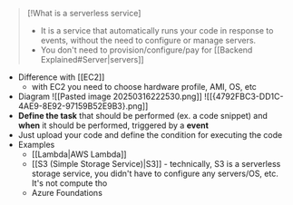 
>[!What is a serverless service]
>- It is a service that automatically runs your code in response to events, without the need to configure or manage servers.
>- You don't need to provision/configure/pay for [[Backend Explained#Server|servers]]
- Difference with [[EC2]]
	- with EC2 you need to choose hardware profile, AMI, OS, etc
- Diagram
	![[Pasted image 20250316222530.png]]
	![[{4792FBC3-DD1C-4AE9-8E92-97159B52E9B3}.png]]
- **Define the task** that should be performed (ex. a code snippet) and **when** it should be performed, triggered by a **event**
- Just upload your code and define the condition for executing the code
- Examples
	- [[Lambda|AWS Lambda]]
	- [[S3 (Simple Storage Service)|S3]] - technically, S3 is a serverless storage service, you didn't have to configure any servers/OS, etc. It's not compute tho
	- Azure Foundations
